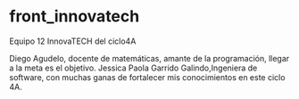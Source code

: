 # front_innovatech
Equipo 12 InnovaTECH del ciclo4A

Diego Agudelo, docente de matemáticas, amante de la programación, llegar a la meta es el objetivo.
Jessica Paola Garrido Galindo,Ingeniera de software, con muchas ganas de fortalecer mis conocimientos en este ciclo 4A.
